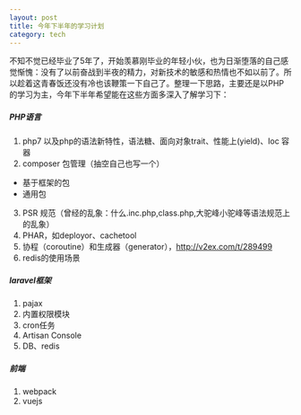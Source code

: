 ```yaml
---
layout: post
title: 今年下半年的学习计划
category: tech
---
```


不知不觉已经毕业了5年了，开始羡慕刚毕业的年轻小伙，也为日渐堕落的自己感觉惭愧：没有了以前奋战到半夜的精力，对新技术的敏感和热情也不如以前了。所以趁着这青春饭还没有冷也该鞭策一下自己了。整理一下思路，主要还是以PHP的学习为主，今年下半年希望能在这些方面多深入了解学习下：

##### PHP语言

1. php7 以及php的语法新特性，语法糖、面向对象trait、性能上(yield)、Ioc 容器
2. composer 包管理（抽空自己也写一个）
  - 基于框架的包
  - 通用包
3. PSR 规范（曾经的乱象：什么.inc.php,class.php,大驼峰小驼峰等语法规范上的乱象）
4. PHAR，如deployor、cachetool
5. 协程（coroutine）和生成器（generator），http://v2ex.com/t/289499
6. redis的使用场景

##### laravel框架

1. pajax
2. 内置权限模块
3. cron任务
4. Artisan Console
5. DB、redis

##### 前端

1. webpack
2. vuejs
